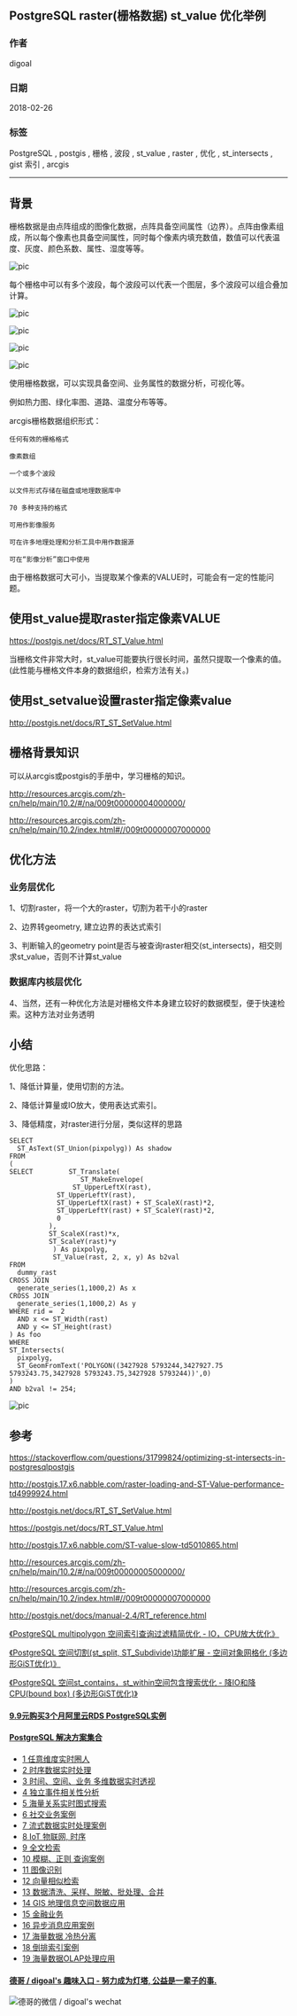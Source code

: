 ## PostgreSQL raster(栅格数据) st_value 优化举例  
                                                                                                 
### 作者                                                                                                 
digoal                                                                                                  
                                                                                                  
### 日期                                                                                                
2018-02-26                                                                                                  
                                                                                                  
### 标签                                                                                                
PostgreSQL , postgis , 栅格 , 波段 , st_value , raster , 优化 , st_intersects , gist 索引 , arcgis                    
                                    
----                                                                                                
                                        
## 背景     
栅格数据是由点阵组成的图像化数据，点阵具备空间属性（边界）。点阵由像素组成，所以每个像素也具备空间属性，同时每个像素内填充数值，数值可以代表温度、灰度、颜色系数、属性、湿度等等。  
  
![pic](20180226_06_pic_002.png)  
  
每个栅格中可以有多个波段，每个波段可以代表一个图层，多个波段可以组合叠加计算。  
  
![pic](20180226_06_pic_003.gif)  
  
![pic](20180226_06_pic_004.gif)  
  
![pic](20180226_06_pic_005.gif)  
  
![pic](20180226_06_pic_006.gif)  
  
使用栅格数据，可以实现具备空间、业务属性的数据分析，可视化等。  
  
例如热力图、绿化率图、道路、温度分布等等。  
  
arcgis栅格数据组织形式：  
  
```  
任何有效的栅格格式  
  
像素数组  
  
一个或多个波段  
  
以文件形式存储在磁盘或地理数据库中  
  
70 多种支持的格式  
  
可用作影像服务  
  
可在许多地理处理和分析工具中用作数据源  
  
可在“影像分析”窗口中使用  
```  
  
由于栅格数据可大可小，当提取某个像素的VALUE时，可能会有一定的性能问题。  
  
## 使用st_value提取raster指定像素VALUE  
https://postgis.net/docs/RT_ST_Value.html  
  
当栅格文件非常大时，st_value可能要执行很长时间，虽然只提取一个像素的值。(此性能与栅格文件本身的数据组织，检索方法有关。)  
  
## 使用st_setvalue设置raster指定像素value  
http://postgis.net/docs/RT_ST_SetValue.html  
  
## 栅格背景知识  
可以从arcgis或postgis的手册中，学习栅格的知识。  
  
http://resources.arcgis.com/zh-cn/help/main/10.2/#/na/009t00000004000000/  
  
http://resources.arcgis.com/zh-cn/help/main/10.2/index.html#//009t00000007000000  
  
## 优化方法  
### 业务层优化
1、切割raster，将一个大的raster，切割为若干小的raster  
  
2、边界转geometry, 建立边界的表达式索引  
  
3、判断输入的geometry point是否与被查询raster相交(st_intersects)，相交则求st_value，否则不计算st_value  

### 数据库内核层优化
4、当然，还有一种优化方法是对栅格文件本身建立较好的数据模型，便于快速检索。这种方法对业务透明      
  
## 小结  
优化思路：  
  
1、降低计算量，使用切割的方法。  
  
2、降低计算量或IO放大，使用表达式索引。  
  
3、降低精度，对raster进行分层，类似这样的思路  
  
```  
SELECT   
  ST_AsText(ST_Union(pixpolyg)) As shadow  
FROM   
(  
SELECT         ST_Translate(  
                  ST_MakeEnvelope(  
		        ST_UpperLeftX(rast),   
			ST_UpperLeftY(rast),  
			ST_UpperLeftX(rast) + ST_ScaleX(rast)*2,  
			ST_UpperLeftY(rast) + ST_ScaleY(rast)*2,   
			0  
		  ),   
		  ST_ScaleX(rast)*x,   
		  ST_ScaleY(rast)*y  
	       ) As pixpolyg,   
	       ST_Value(rast, 2, x, y) As b2val  
FROM   
  dummy_rast   
CROSS JOIN  
  generate_series(1,1000,2) As x   
CROSS JOIN   
  generate_series(1,1000,2) As y  
WHERE rid =  2  
  AND x <= ST_Width(rast)    
  AND y <= ST_Height(rast)    
) As foo  
WHERE  
ST_Intersects(   
  pixpolyg,  
  ST_GeomFromText('POLYGON((3427928 5793244,3427927.75 5793243.75,3427928 5793243.75,3427928 5793244))',0)  
)   
AND b2val != 254;  
```  
  
![pic](20180226_06_pic_001.gif)  
  
## 参考  
https://stackoverflow.com/questions/31799824/optimizing-st-intersects-in-postgresqlpostgis  
  
http://postgis.17.x6.nabble.com/raster-loading-and-ST-Value-performance-td4999924.html  
  
http://postgis.net/docs/RT_ST_SetValue.html  
  
https://postgis.net/docs/RT_ST_Value.html  
  
http://postgis.17.x6.nabble.com/ST-value-slow-td5010865.html  
  
http://resources.arcgis.com/zh-cn/help/main/10.2/#/na/009t00000005000000/  
  
http://resources.arcgis.com/zh-cn/help/main/10.2/index.html#//009t00000007000000  
  
http://postgis.net/docs/manual-2.4/RT_reference.html  
  
[《PostgreSQL multipolygon 空间索引查询过滤精简优化 - IO，CPU放大优化》](../201711/20171122_03.md)    
  
[《PostgreSQL 空间切割(st_split, ST_Subdivide)功能扩展 - 空间对象网格化 (多边形GiST优化)》](../201710/20171005_01.md)    
  
[《PostgreSQL 空间st_contains，st_within空间包含搜索优化 - 降IO和降CPU(bound box) (多边形GiST优化)》](../201710/20171004_01.md)    
  
  
  
  
  
  
  
  
  
  
  
  
  
  
  
  
  
  
  
  
  
  
  
  
  
  
  
  
  
  
  
  
  
  
  
  
  
  
  
  
  
  
  
  
  
#### [9.9元购买3个月阿里云RDS PostgreSQL实例](https://www.aliyun.com/database/postgresqlactivity "57258f76c37864c6e6d23383d05714ea")
  
  
#### [PostgreSQL 解决方案集合](https://yq.aliyun.com/topic/118 "40cff096e9ed7122c512b35d8561d9c8")
- [1 任意维度实时圈人](https://yq.aliyun.com/topic/118 "40cff096e9ed7122c512b35d8561d9c8")
- [2 时序数据实时处理](https://yq.aliyun.com/topic/118 "40cff096e9ed7122c512b35d8561d9c8")
- [3 时间、空间、业务 多维数据实时透视](https://yq.aliyun.com/topic/118 "40cff096e9ed7122c512b35d8561d9c8")
- [4 独立事件相关性分析](https://yq.aliyun.com/topic/118 "40cff096e9ed7122c512b35d8561d9c8")
- [5 海量关系实时图式搜索](https://yq.aliyun.com/topic/118 "40cff096e9ed7122c512b35d8561d9c8")
- [6 社交业务案例](https://yq.aliyun.com/topic/118 "40cff096e9ed7122c512b35d8561d9c8")
- [7 流式数据实时处理案例](https://yq.aliyun.com/topic/118 "40cff096e9ed7122c512b35d8561d9c8")
- [8 IoT 物联网, 时序](https://yq.aliyun.com/topic/118 "40cff096e9ed7122c512b35d8561d9c8")
- [9 全文检索](https://yq.aliyun.com/topic/118 "40cff096e9ed7122c512b35d8561d9c8")
- [10 模糊、正则 查询案例](https://yq.aliyun.com/topic/118 "40cff096e9ed7122c512b35d8561d9c8")
- [11 图像识别](https://yq.aliyun.com/topic/118 "40cff096e9ed7122c512b35d8561d9c8")
- [12 向量相似检索](https://yq.aliyun.com/topic/118 "40cff096e9ed7122c512b35d8561d9c8")
- [13 数据清洗、采样、脱敏、批处理、合并](https://yq.aliyun.com/topic/118 "40cff096e9ed7122c512b35d8561d9c8")
- [14 GIS 地理信息空间数据应用](https://yq.aliyun.com/topic/118 "40cff096e9ed7122c512b35d8561d9c8")
- [15 金融业务](https://yq.aliyun.com/topic/118 "40cff096e9ed7122c512b35d8561d9c8")
- [16 异步消息应用案例](https://yq.aliyun.com/topic/118 "40cff096e9ed7122c512b35d8561d9c8")
- [17 海量数据 冷热分离](https://yq.aliyun.com/topic/118 "40cff096e9ed7122c512b35d8561d9c8")
- [18 倒排索引案例](https://yq.aliyun.com/topic/118 "40cff096e9ed7122c512b35d8561d9c8")
- [19 海量数据OLAP处理应用](https://yq.aliyun.com/topic/118 "40cff096e9ed7122c512b35d8561d9c8")
  
  
#### [德哥 / digoal's 趣味入口 - 努力成为灯塔, 公益是一辈子的事.](https://github.com/digoal/blog/blob/master/README.md "22709685feb7cab07d30f30387f0a9ae")
  
  
![德哥的微信 / digoal's wechat](../pic/digoal_weixin.jpg "f7ad92eeba24523fd47a6e1a0e691b59")
  
